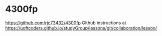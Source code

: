 # 4300fp
https://github.com/rjc73432/4300fp
Github instructions at https://uoftcoders.github.io/studyGroup/lessons/git/collaboration/lesson/